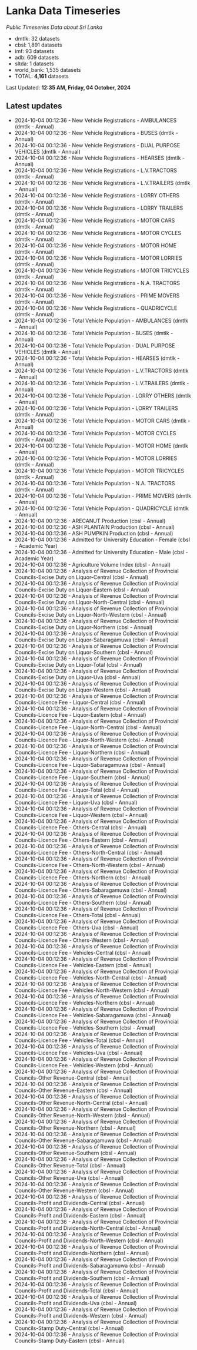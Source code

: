 # Lanka Data Timeseries
*Public Timeseries Data about Sri Lanka*

* dmtlk: 32 datasets
* cbsl: 1,891 datasets
* imf: 93 datasets
* adb: 609 datasets
* sltda: 1 datasets
* world_bank: 1,535 datasets
* TOTAL: **4,161** datasets

Last Updated: **12:35 AM, Friday, 04 October, 2024**

## Latest updates

* 2024-10-04 00:12:36 - New Vehicle Registrations - AMBULANCES (dmtlk - Annual)
* 2024-10-04 00:12:36 - New Vehicle Registrations - BUSES (dmtlk - Annual)
* 2024-10-04 00:12:36 - New Vehicle Registrations - DUAL PURPOSE VEHICLES (dmtlk - Annual)
* 2024-10-04 00:12:36 - New Vehicle Registrations - HEARSES (dmtlk - Annual)
* 2024-10-04 00:12:36 - New Vehicle Registrations - L.V.TRACTORS (dmtlk - Annual)
* 2024-10-04 00:12:36 - New Vehicle Registrations - L.V.TRAILERS (dmtlk - Annual)
* 2024-10-04 00:12:36 - New Vehicle Registrations - LORRY OTHERS (dmtlk - Annual)
* 2024-10-04 00:12:36 - New Vehicle Registrations - LORRY TRAILERS (dmtlk - Annual)
* 2024-10-04 00:12:36 - New Vehicle Registrations - MOTOR CARS (dmtlk - Annual)
* 2024-10-04 00:12:36 - New Vehicle Registrations - MOTOR CYCLES (dmtlk - Annual)
* 2024-10-04 00:12:36 - New Vehicle Registrations - MOTOR HOME (dmtlk - Annual)
* 2024-10-04 00:12:36 - New Vehicle Registrations - MOTOR LORRIES (dmtlk - Annual)
* 2024-10-04 00:12:36 - New Vehicle Registrations - MOTOR TRICYCLES (dmtlk - Annual)
* 2024-10-04 00:12:36 - New Vehicle Registrations - N.A. TRACTORS (dmtlk - Annual)
* 2024-10-04 00:12:36 - New Vehicle Registrations - PRIME MOVERS (dmtlk - Annual)
* 2024-10-04 00:12:36 - New Vehicle Registrations - QUADRICYCLE (dmtlk - Annual)
* 2024-10-04 00:12:36 - Total Vehicle Population - AMBULANCES (dmtlk - Annual)
* 2024-10-04 00:12:36 - Total Vehicle Population - BUSES (dmtlk - Annual)
* 2024-10-04 00:12:36 - Total Vehicle Population - DUAL PURPOSE VEHICLES (dmtlk - Annual)
* 2024-10-04 00:12:36 - Total Vehicle Population - HEARSES (dmtlk - Annual)
* 2024-10-04 00:12:36 - Total Vehicle Population - L.V.TRACTORS (dmtlk - Annual)
* 2024-10-04 00:12:36 - Total Vehicle Population - L.V.TRAILERS (dmtlk - Annual)
* 2024-10-04 00:12:36 - Total Vehicle Population - LORRY OTHERS (dmtlk - Annual)
* 2024-10-04 00:12:36 - Total Vehicle Population - LORRY TRAILERS (dmtlk - Annual)
* 2024-10-04 00:12:36 - Total Vehicle Population - MOTOR CARS (dmtlk - Annual)
* 2024-10-04 00:12:36 - Total Vehicle Population - MOTOR CYCLES (dmtlk - Annual)
* 2024-10-04 00:12:36 - Total Vehicle Population - MOTOR HOME (dmtlk - Annual)
* 2024-10-04 00:12:36 - Total Vehicle Population - MOTOR LORRIES (dmtlk - Annual)
* 2024-10-04 00:12:36 - Total Vehicle Population - MOTOR TRICYCLES (dmtlk - Annual)
* 2024-10-04 00:12:36 - Total Vehicle Population - N.A. TRACTORS (dmtlk - Annual)
* 2024-10-04 00:12:36 - Total Vehicle Population - PRIME MOVERS (dmtlk - Annual)
* 2024-10-04 00:12:36 - Total Vehicle Population - QUADRICYCLE (dmtlk - Annual)
* 2024-10-04 00:12:36 - ARECANUT Production (cbsl - Annual)
* 2024-10-04 00:12:36 - ASH PLANTAIN Production (cbsl - Annual)
* 2024-10-04 00:12:36 - ASH PUMPKIN Production (cbsl - Annual)
* 2024-10-04 00:12:36 - Admitted for University Education - Female (cbsl - Academic Year)
* 2024-10-04 00:12:36 - Admitted for University Education - Male (cbsl - Academic Year)
* 2024-10-04 00:12:36 - Agriculture Volume Index (cbsl - Annual)
* 2024-10-04 00:12:36 - Analysis of Revenue Collection of Provincial Councils-Excise Duty on Liquor-Central (cbsl - Annual)
* 2024-10-04 00:12:36 - Analysis of Revenue Collection of Provincial Councils-Excise Duty on Liquor-Eastern (cbsl - Annual)
* 2024-10-04 00:12:36 - Analysis of Revenue Collection of Provincial Councils-Excise Duty on Liquor-North-Central (cbsl - Annual)
* 2024-10-04 00:12:36 - Analysis of Revenue Collection of Provincial Councils-Excise Duty on Liquor-North-Western (cbsl - Annual)
* 2024-10-04 00:12:36 - Analysis of Revenue Collection of Provincial Councils-Excise Duty on Liquor-Northern (cbsl - Annual)
* 2024-10-04 00:12:36 - Analysis of Revenue Collection of Provincial Councils-Excise Duty on Liquor-Sabaragamuwa (cbsl - Annual)
* 2024-10-04 00:12:36 - Analysis of Revenue Collection of Provincial Councils-Excise Duty on Liquor-Southern (cbsl - Annual)
* 2024-10-04 00:12:36 - Analysis of Revenue Collection of Provincial Councils-Excise Duty on Liquor-Total (cbsl - Annual)
* 2024-10-04 00:12:36 - Analysis of Revenue Collection of Provincial Councils-Excise Duty on Liquor-Uva (cbsl - Annual)
* 2024-10-04 00:12:36 - Analysis of Revenue Collection of Provincial Councils-Excise Duty on Liquor-Western (cbsl - Annual)
* 2024-10-04 00:12:36 - Analysis of Revenue Collection of Provincial Councils-Licence Fee - Liquor-Central (cbsl - Annual)
* 2024-10-04 00:12:36 - Analysis of Revenue Collection of Provincial Councils-Licence Fee - Liquor-Eastern (cbsl - Annual)
* 2024-10-04 00:12:36 - Analysis of Revenue Collection of Provincial Councils-Licence Fee - Liquor-North-Central (cbsl - Annual)
* 2024-10-04 00:12:36 - Analysis of Revenue Collection of Provincial Councils-Licence Fee - Liquor-North-Western (cbsl - Annual)
* 2024-10-04 00:12:36 - Analysis of Revenue Collection of Provincial Councils-Licence Fee - Liquor-Northern (cbsl - Annual)
* 2024-10-04 00:12:36 - Analysis of Revenue Collection of Provincial Councils-Licence Fee - Liquor-Sabaragamuwa (cbsl - Annual)
* 2024-10-04 00:12:36 - Analysis of Revenue Collection of Provincial Councils-Licence Fee - Liquor-Southern (cbsl - Annual)
* 2024-10-04 00:12:36 - Analysis of Revenue Collection of Provincial Councils-Licence Fee - Liquor-Total (cbsl - Annual)
* 2024-10-04 00:12:36 - Analysis of Revenue Collection of Provincial Councils-Licence Fee - Liquor-Uva (cbsl - Annual)
* 2024-10-04 00:12:36 - Analysis of Revenue Collection of Provincial Councils-Licence Fee - Liquor-Western (cbsl - Annual)
* 2024-10-04 00:12:36 - Analysis of Revenue Collection of Provincial Councils-Licence Fee - Others-Central (cbsl - Annual)
* 2024-10-04 00:12:36 - Analysis of Revenue Collection of Provincial Councils-Licence Fee - Others-Eastern (cbsl - Annual)
* 2024-10-04 00:12:36 - Analysis of Revenue Collection of Provincial Councils-Licence Fee - Others-North-Central (cbsl - Annual)
* 2024-10-04 00:12:36 - Analysis of Revenue Collection of Provincial Councils-Licence Fee - Others-North-Western (cbsl - Annual)
* 2024-10-04 00:12:36 - Analysis of Revenue Collection of Provincial Councils-Licence Fee - Others-Northern (cbsl - Annual)
* 2024-10-04 00:12:36 - Analysis of Revenue Collection of Provincial Councils-Licence Fee - Others-Sabaragamuwa (cbsl - Annual)
* 2024-10-04 00:12:36 - Analysis of Revenue Collection of Provincial Councils-Licence Fee - Others-Southern (cbsl - Annual)
* 2024-10-04 00:12:36 - Analysis of Revenue Collection of Provincial Councils-Licence Fee - Others-Total (cbsl - Annual)
* 2024-10-04 00:12:36 - Analysis of Revenue Collection of Provincial Councils-Licence Fee - Others-Uva (cbsl - Annual)
* 2024-10-04 00:12:36 - Analysis of Revenue Collection of Provincial Councils-Licence Fee - Others-Western (cbsl - Annual)
* 2024-10-04 00:12:36 - Analysis of Revenue Collection of Provincial Councils-Licence Fee - Vehicles-Central (cbsl - Annual)
* 2024-10-04 00:12:36 - Analysis of Revenue Collection of Provincial Councils-Licence Fee - Vehicles-Eastern (cbsl - Annual)
* 2024-10-04 00:12:36 - Analysis of Revenue Collection of Provincial Councils-Licence Fee - Vehicles-North-Central (cbsl - Annual)
* 2024-10-04 00:12:36 - Analysis of Revenue Collection of Provincial Councils-Licence Fee - Vehicles-North-Western (cbsl - Annual)
* 2024-10-04 00:12:36 - Analysis of Revenue Collection of Provincial Councils-Licence Fee - Vehicles-Northern (cbsl - Annual)
* 2024-10-04 00:12:36 - Analysis of Revenue Collection of Provincial Councils-Licence Fee - Vehicles-Sabaragamuwa (cbsl - Annual)
* 2024-10-04 00:12:36 - Analysis of Revenue Collection of Provincial Councils-Licence Fee - Vehicles-Southern (cbsl - Annual)
* 2024-10-04 00:12:36 - Analysis of Revenue Collection of Provincial Councils-Licence Fee - Vehicles-Total (cbsl - Annual)
* 2024-10-04 00:12:36 - Analysis of Revenue Collection of Provincial Councils-Licence Fee - Vehicles-Uva (cbsl - Annual)
* 2024-10-04 00:12:36 - Analysis of Revenue Collection of Provincial Councils-Licence Fee - Vehicles-Western (cbsl - Annual)
* 2024-10-04 00:12:36 - Analysis of Revenue Collection of Provincial Councils-Other Revenue-Central (cbsl - Annual)
* 2024-10-04 00:12:36 - Analysis of Revenue Collection of Provincial Councils-Other Revenue-Eastern (cbsl - Annual)
* 2024-10-04 00:12:36 - Analysis of Revenue Collection of Provincial Councils-Other Revenue-North-Central (cbsl - Annual)
* 2024-10-04 00:12:36 - Analysis of Revenue Collection of Provincial Councils-Other Revenue-North-Western (cbsl - Annual)
* 2024-10-04 00:12:36 - Analysis of Revenue Collection of Provincial Councils-Other Revenue-Northern (cbsl - Annual)
* 2024-10-04 00:12:36 - Analysis of Revenue Collection of Provincial Councils-Other Revenue-Sabaragamuwa (cbsl - Annual)
* 2024-10-04 00:12:36 - Analysis of Revenue Collection of Provincial Councils-Other Revenue-Southern (cbsl - Annual)
* 2024-10-04 00:12:36 - Analysis of Revenue Collection of Provincial Councils-Other Revenue-Total (cbsl - Annual)
* 2024-10-04 00:12:36 - Analysis of Revenue Collection of Provincial Councils-Other Revenue-Uva (cbsl - Annual)
* 2024-10-04 00:12:36 - Analysis of Revenue Collection of Provincial Councils-Other Revenue-Western (cbsl - Annual)
* 2024-10-04 00:12:36 - Analysis of Revenue Collection of Provincial Councils-Profit and Dividends-Central (cbsl - Annual)
* 2024-10-04 00:12:36 - Analysis of Revenue Collection of Provincial Councils-Profit and Dividends-Eastern (cbsl - Annual)
* 2024-10-04 00:12:36 - Analysis of Revenue Collection of Provincial Councils-Profit and Dividends-North-Central (cbsl - Annual)
* 2024-10-04 00:12:36 - Analysis of Revenue Collection of Provincial Councils-Profit and Dividends-North-Western (cbsl - Annual)
* 2024-10-04 00:12:36 - Analysis of Revenue Collection of Provincial Councils-Profit and Dividends-Northern (cbsl - Annual)
* 2024-10-04 00:12:36 - Analysis of Revenue Collection of Provincial Councils-Profit and Dividends-Sabaragamuwa (cbsl - Annual)
* 2024-10-04 00:12:36 - Analysis of Revenue Collection of Provincial Councils-Profit and Dividends-Southern (cbsl - Annual)
* 2024-10-04 00:12:36 - Analysis of Revenue Collection of Provincial Councils-Profit and Dividends-Total (cbsl - Annual)
* 2024-10-04 00:12:36 - Analysis of Revenue Collection of Provincial Councils-Profit and Dividends-Uva (cbsl - Annual)
* 2024-10-04 00:12:36 - Analysis of Revenue Collection of Provincial Councils-Profit and Dividends-Western (cbsl - Annual)
* 2024-10-04 00:12:36 - Analysis of Revenue Collection of Provincial Councils-Stamp Duty-Central (cbsl - Annual)
* 2024-10-04 00:12:36 - Analysis of Revenue Collection of Provincial Councils-Stamp Duty-Eastern (cbsl - Annual)
